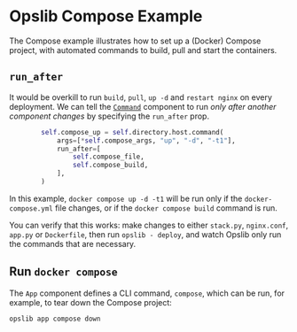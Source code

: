 # Opslib Compose Example

The Compose example illustrates how to set up a (Docker) Compose project, with automated commands to build, pull and start the containers.

## `run_after`

It would be overkill to run ``build``, ``pull``, ``up -d`` and ``restart nginx`` on every deployment. We can tell the [``Command``](https://pyopslib.readthedocs.io/en/latest/api.html#opslib.places.Command) component to run _only after another component changes_ by specifying the ``run_after`` prop.


```py
        self.compose_up = self.directory.host.command(
            args=[*self.compose_args, "up", "-d", "-t1"],
            run_after=[
                self.compose_file,
                self.compose_build,
            ],
        )
```

In this example, `docker compose up -d -t1` will be run only if the `docker-compose.yml` file changes, or if the `docker compose build` command is run.

You can verify that this works: make changes to either ``stack.py``, ``nginx.conf``, ``app.py`` or ``Dockerfile``, then run ``opslib - deploy``, and watch Opslib only run the commands that are necessary.

## Run `docker compose`

The ``App`` component defines a CLI command, ``compose``, which can be run, for example, to tear down the Compose project:

```shell
opslib app compose down
```
